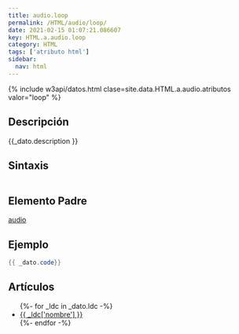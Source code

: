 ```yaml
---
title: audio.loop
permalink: /HTML/audio/loop/
date: 2021-02-15 01:07:21.086607
key: HTML.a.audio.loop
category: HTML
tags: ['atributo html']
sidebar: 
  nav: html
---
```


{% include w3api/datos.html clase=site.data.HTML.a.audio.atributos valor="loop" %}

## Descripción
{{_dato.description }}

## Sintaxis
~~~html
~~~

## Elemento Padre
[audio](/HTML/audio/)

## Ejemplo
~~~java
{{ _dato.code}}
~~~

## Artículos
<ul>
{%- for _ldc in _dato.ldc -%}
   <li>
       <a href="{{_ldc['url'] }}">{{ _ldc['nombre'] }}</a>
   </li>
{%- endfor -%}
</ul>
